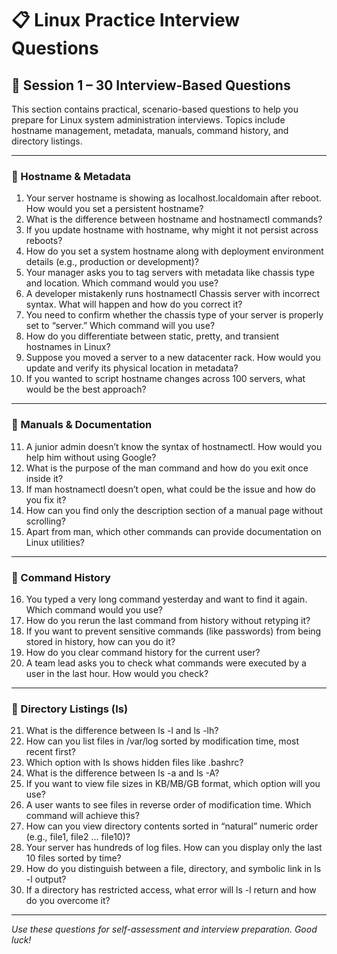 # 📋 Linux Practice Interview Questions

## 📌 Session 1 – 30 Interview-Based Questions

This section contains practical, scenario-based questions to help you prepare for Linux system administration interviews. Topics include hostname management, metadata, manuals, command history, and directory listings.

---

### 🔹 Hostname & Metadata

1. Your server hostname is showing as localhost.localdomain after reboot. How would you set a persistent hostname?
2. What is the difference between hostname and hostnamectl commands?
3. If you update hostname with hostname, why might it not persist across reboots?
4. How do you set a system hostname along with deployment environment details (e.g., production or development)?
5. Your manager asks you to tag servers with metadata like chassis type and location. Which command would you use?
6. A developer mistakenly runs hostnamectl Chassis server with incorrect syntax. What will happen and how do you correct it?
7. You need to confirm whether the chassis type of your server is properly set to “server.” Which command will you use?
8. How do you differentiate between static, pretty, and transient hostnames in Linux?
9. Suppose you moved a server to a new datacenter rack. How would you update and verify its physical location in metadata?
10. If you wanted to script hostname changes across 100 servers, what would be the best approach?

---

### 🔹 Manuals & Documentation

11. A junior admin doesn’t know the syntax of hostnamectl. How would you help him without using Google?
12. What is the purpose of the man command and how do you exit once inside it?
13. If man hostnamectl doesn’t open, what could be the issue and how do you fix it?
14. How can you find only the description section of a manual page without scrolling?
15. Apart from man, which other commands can provide documentation on Linux utilities?

---

### 🔹 Command History

16. You typed a very long command yesterday and want to find it again. Which command would you use?
17. How do you rerun the last command from history without retyping it?
18. If you want to prevent sensitive commands (like passwords) from being stored in history, how can you do it?
19. How do you clear command history for the current user?
20. A team lead asks you to check what commands were executed by a user in the last hour. How would you check?

---

### 🔹 Directory Listings (ls)

21. What is the difference between ls -l and ls -lh?
22. How can you list files in /var/log sorted by modification time, most recent first?
23. Which option with ls shows hidden files like .bashrc?
24. What is the difference between ls -a and ls -A?
25. If you want to view file sizes in KB/MB/GB format, which option will you use?
26. A user wants to see files in reverse order of modification time. Which command will achieve this?
27. How can you view directory contents sorted in “natural” numeric order (e.g., file1, file2 … file10)?
28. Your server has hundreds of log files. How can you display only the last 10 files sorted by time?
29. How do you distinguish between a file, directory, and symbolic link in ls -l output?
30. If a directory has restricted access, what error will ls -l return and how do you overcome it?

---

*Use these questions for self-assessment and interview preparation. Good luck!*

